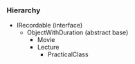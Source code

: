 ### Hierarchy

* IRecordable (interface)
  * ObjectWithDuration (abstract base)
    * Movie
    * Lecture
      * PracticalClass